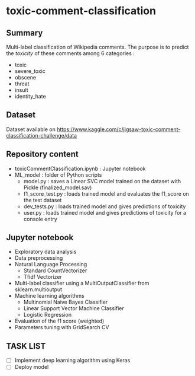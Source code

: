 # toxic-comment-classification

## Summary

Multi-label classification of Wikipedia comments. 
The purpose is to predict the *toxicity* of these comments among 6 categories :

* toxic
* severe_toxic
* obscene
* threat
* insult
* identity_hate

## Dataset

Dataset available on https://www.kaggle.com/c/jigsaw-toxic-comment-classification-challenge/data

## Repository content
* toxicCommentClassification.ipynb : Jupyter notebook
* ML_model : folder of Python scripts
   * model.py : saves a Linear SVC model trained on the dataset with Pickle (finalized_model.sav)
   * f1_score_test.py : loads trained model and evaluates the f1_score on the test dataset
   * dev_tests.py : loads trained model and gives predictions of toxicity
   * user.py : loads trained model and gives predictions of toxicity for a console entry


## Jupyter notebook

* Exploratory data analysis
* Data preprocessing
* Natural Language Processing 
  * Standard CountVectorizer   
  * Tfidf Vectorizer
* Multi-label classifier using a MultiOutputClassifier from sklearn.multioutput
* Machine learning algorithms
  * Multinomial Naive Bayes Classifier
  * Linear Support Vector Machine Classifier
  * Logistic Regression
* Evaluation of the f1 score (weighted)   
* Parameters tuning with GridSearch CV

## TASK LIST
- [ ] Implement deep learning algorithm using Keras
- [ ] Deploy model

